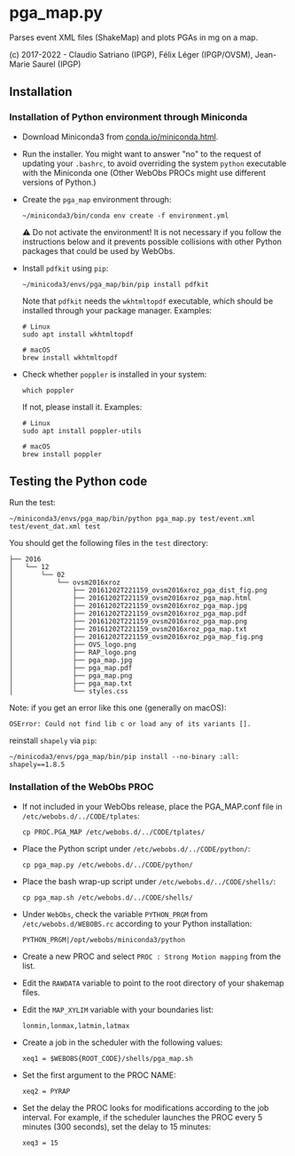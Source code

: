 # pga_map.py

Parses event XML files (ShakeMap) and plots PGAs in mg on a map.

(c) 2017-2022 - Claudio Satriano (IPGP), Félix Léger (IPGP/OVSM), Jean-Marie Saurel (IPGP)

## Installation

### Installation of Python environment through Miniconda

- Download Miniconda3 from
  [conda.io/miniconda.html](https://conda.io/miniconda.html).

- Run the installer. You might want to answer "no" to the
  request of updating your `.bashrc`, to avoid overriding
  the system `python` executable with the Miniconda one
  (Other WebObs PROCs might use different versions of Python.)

- Create the `pga_map` environment through:

      ~/miniconda3/bin/conda env create -f environment.yml

  ⚠️ Do not activate the environment! It is not necessary if you
  follow the instructions below and it prevents possible collisions with other
  Python packages that could be used by WebObs.

- Install `pdfkit` using `pip`:

      ~/minicoda3/envs/pga_map/bin/pip install pdfkit

  Note that `pdfkit` needs the `wkhtmltopdf` executable, which should be
  installed through your package manager. Examples:

      # Linux
      sudo apt install wkhtmltopdf

      # macOS
      brew install wkhtmltopdf

- Check whether `poppler` is installed in your system:

      which poppler

  If not, please install it. Examples:

      # Linux
      sudo apt install poppler-utils

      # macOS
      brew install poppler

## Testing the Python code

Run the test:

    ~/miniconda3/envs/pga_map/bin/python pga_map.py test/event.xml test/event_dat.xml test

You should get the following files in the `test` directory:

    ├── 2016
    │   └── 12
    │       └── 02
    │           └── ovsm2016xroz
    │               ├── 20161202T221159_ovsm2016xroz_pga_dist_fig.png
    │               ├── 20161202T221159_ovsm2016xroz_pga_map.html
    │               ├── 20161202T221159_ovsm2016xroz_pga_map.jpg
    │               ├── 20161202T221159_ovsm2016xroz_pga_map.pdf
    │               ├── 20161202T221159_ovsm2016xroz_pga_map.png
    │               ├── 20161202T221159_ovsm2016xroz_pga_map.txt
    │               ├── 20161202T221159_ovsm2016xroz_pga_map_fig.png
    │               ├── OVS_logo.png
    │               ├── RAP_logo.png
    │               ├── pga_map.jpg
    │               ├── pga_map.pdf
    │               ├── pga_map.png
    │               ├── pga_map.txt
    │               └── styles.css

Note: if you get an error like this one (generally on macOS):

    OSError: Could not find lib c or load any of its variants [].

reinstall `shapely` via `pip`:

    ~/minicoda3/envs/pga_map/bin/pip install --no-binary :all: shapely==1.8.5

### Installation of the WebObs PROC

- If not included in your WebObs release, place the PGA_MAP.conf
  file in `/etc/webobs.d/../CODE/tplates`:

      cp PROC.PGA_MAP /etc/webobs.d/../CODE/tplates/

- Place the Python script under `/etc/webobs.d/../CODE/python/`:

      cp pga_map.py /etc/webobs.d/../CODE/python/

- Place the bash wrap-up script under
  `/etc/webobs.d/../CODE/shells/`:

      cp pga_map.sh /etc/webobs.d/../CODE/shells/

- Under `WebObs`, check the variable `PYTHON_PRGM` from
  `/etc/webobs.d/WEBOBS.rc` according to your Python
  installation:

      PYTHON_PRGM|/opt/webobs/miniconda3/python

- Create a new PROC and select
  `PROC : Strong Motion mapping` from the list.

- Edit the `RAWDATA` variable to point to the root directory
  of your shakemap files.

- Edit the `MAP_XYLIM` variable with your boundaries list:

      lonmin,lonmax,latmin,latmax

- Create a job in the scheduler with the following values:

      xeq1 = $WEBOBS{ROOT_CODE}/shells/pga_map.sh

- Set the first argument to the PROC NAME:

      xeq2 = PYRAP

- Set the delay the PROC looks for modifications according to
  the job interval. For example, if the scheduler launches the
  PROC every 5 minutes (300 seconds), set the delay to 15
  minutes:

      xeq3 = 15
